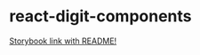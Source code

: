 # react-digit-components

[Storybook link with README!](http://cthit.github.io/react-digit-components)
